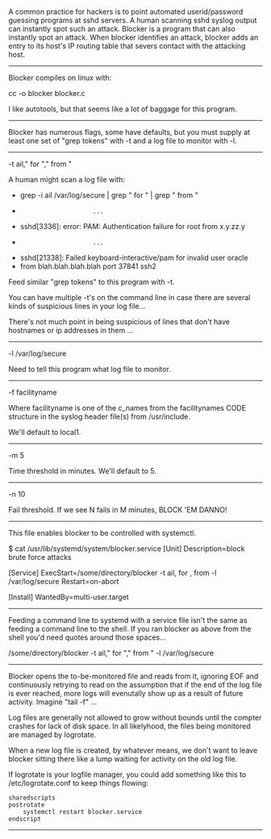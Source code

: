 
A common practice for hackers is to point automated userid/password
guessing programs at sshd servers. A human scanning sshd syslog output
can instantly spot such an attack. Blocker is a program that can also
instantly spot an attack. When blocker identifies an attack, blocker
adds an entry to its host's IP routing table that severs contact with
the attacking host.

-------------------------------------------------------------------------------

Blocker compiles on linux with:

cc -o blocker blocker.c

I like autotools, but that seems like a lot of baggage for this program.

-------------------------------------------------------------------------------

Blocker has numerous flags, some have defaults, but you must supply
at least one set of "grep tokens" with -t and a log file to monitor
with -l.

-------------------------------------------------------------------------------

-t ail," for "," from " 

A human might scan a log file with:

 * grep -i ail /var/log/secure | grep " for " | grep " from "
 *                         ...
 * sshd[3336]: error: PAM: Authentication failure for root from x.y.zz.y
 *                         ...
 * sshd[21338]: Failed keyboard-interactive/pam for invalid user oracle
 *   from blah.blah.blah.blah port 37841 ssh2

Feed similar "grep tokens" to this program with -t.

You can have multiple -t's on the command line in case there
are several kinds of suspicious lines in your log file...

There's not much point in being suspicious of lines that don't
have hostnames or ip addresses in them <g>...

-------------------------------------------------------------------------------

-l /var/log/secure

Need to tell this program what log file to monitor.

-------------------------------------------------------------------------------

-f facilityname

Where facilityname is one of the c_names from the facilitynames CODE structure
in the syslog header file(s) from /usr/include.

We'll default to local1.

-------------------------------------------------------------------------------

-m 5

Time threshold in minutes. We'll default to 5.

-------------------------------------------------------------------------------

-n 10

Fail threshold. If we see N fails in M minutes, BLOCK 'EM DANNO!

-------------------------------------------------------------------------------

This file enables blocker to be controlled with systemctl.

$ cat /usr/lib/systemd/system/blocker.service
[Unit]
Description=block brute force attacks

[Service]
ExecStart=/some/directory/blocker -t ail, for , from  -l /var/log/secure
Restart=on-abort

[Install]
WantedBy=multi-user.target

-------------------------------------------------------------------------------

Feeding a command line to systemd with a service file isn't the same
as feeding a command line to the shell. If you ran blocker as above from
the shell you'd need quotes around those spaces...

/some/directory/blocker -t ail," for "," from " -l /var/log/secure

-------------------------------------------------------------------------------

Blocker opens the to-be-monitored file and reads from it, ignoring EOF
and continuously retrying to read on the assumption that if the
end of the log file is ever reached, more logs will evenutally show
up as a result of future activity. Imagine "tail -f" ...

Log files are generally not allowed to grow without bounds until
the compter crashes for lack of disk space. In all likelyhood, the
files being monitored are managed by logrotate.

When a new log file is created, by whatever means, we don't want to
leave blocker sitting there like a lump waiting for activity on the
old log file.

If logrotate is your logfile manager, you could add something like this
to /etc/logrotate.conf to keep things flowing:

```
sharedscripts
postrotate
	systemctl restart blocker.service
endscript
```

-------------------------------------------------------------------------------

